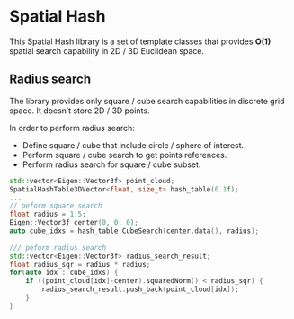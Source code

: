 # Spatial Hash

This Spatial Hash library is a set of template classes that provides **O(1)** spatial search capability in 2D / 3D Euclidean space. 

## Radius search

The library provides only square / cube search capabilities in discrete grid space. It doesn’t store 2D / 3D points. 

In order to perform radius search:
- Define square / cube that include circle / sphere of interest.
- Perform square / cube search to get points references.
- Perform radius search for square / cube subset.
```c++
std::vector<Eigen::Vector3f> point_cloud;
SpatialHashTable3DVector<float, size_t> hash_table(0.1f);
...
// peform square search 
float radius = 1.5;
Eigen::Vector3f center(0, 0, 0);
auto cube_idxs = hash_table.CubeSearch(center.data(), radius);
    
/// peform radius search
std::vector<Eigen::Vector3f> radius_search_result;
float radius_sqr = radius * radius;
for(auto idx : cube_idxs) {
    if ((point_cloud[idx]-center).squaredNorm() < radius_sqr) {
        radius_search_result.push_back(point_cloud[idx]);
    }
}
```
